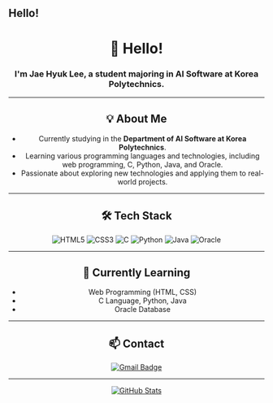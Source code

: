 ## Hello!
<div align="center">

# 👋 Hello!  
### I'm Jae Hyuk Lee, a student majoring in AI Software at Korea Polytechnics.

---

## 💡 About Me

- Currently studying in the **Department of AI Software at Korea Polytechnics**.
- Learning various programming languages and technologies, including web programming, C, Python, Java, and Oracle.
- Passionate about exploring new technologies and applying them to real-world projects.

---

## 🛠️ Tech Stack

![HTML5](https://img.shields.io/badge/HTML5-E34F26?style=flat-square&logo=html5&logoColor=white)
![CSS3](https://img.shields.io/badge/CSS3-1572B6?style=flat-square&logo=css3&logoColor=white)
![C](https://img.shields.io/badge/C-00599C?style=flat-square&logo=c&logoColor=white)
![Python](https://img.shields.io/badge/Python-3776AB?style=flat-square&logo=python&logoColor=white)
![Java](https://img.shields.io/badge/Java-007396?style=flat-square&logo=java&logoColor=white)
![Oracle](https://img.shields.io/badge/Oracle-F80000?style=flat-square&logo=oracle&logoColor=white)

---

## 🌱 Currently Learning

- Web Programming (HTML, CSS)
- C Language, Python, Java
- Oracle Database

---

## 📫 Contact

[![Gmail Badge](https://img.shields.io/badge/Gmail-d14836?style=flat-square&logo=Gmail&logoColor=white&link=mailto:2501340038@gmail.com)](mailto:2501340038lee@gmail.com)

---

[![GitHub Stats](https://github-readme-stats.vercel.app/api?username=LutetiumCalciumLee&show_icons=true&theme=radical)](https://github.com/LutetiumCalciumLee)

</div>


